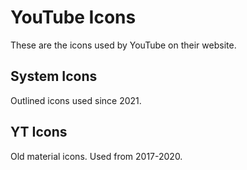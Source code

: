 # YouTube Icons
These are the icons used by YouTube on their website.

## System Icons
Outlined icons used since 2021.

## YT Icons
Old material icons. Used from 2017-2020.
